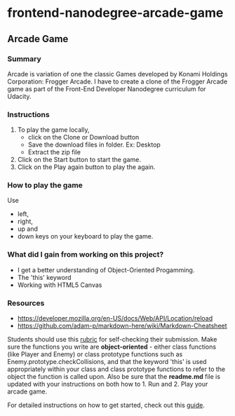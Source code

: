 frontend-nanodegree-arcade-game
===============================
## Arcade Game
### Summary
Arcade is variation of one the classic Games developed by Konami Holdings Corporation: Frogger Arcade. I have to create a clone of the Frogger Arcade game as part of the Front-End Developer Nanodegree curriculum for Udacity. 

### Instructions
1. To play the game locally, 
    * click on the Clone or Download button
    * Save the download files in folder. Ex: Desktop
    * Extract the zip file
2. Click on the Start button to start the game.
3. Click on the Play again button to play the again.

### How to play the game
Use 
* left, 
* right, 
* up and 
* down keys on your keyboard to play the game. 

### What did I gain from working on this project?
* I get a better understanding of Object-Oriented Progamming.
* The 'this' keyword
* Working with HTML5 Canvas

### Resources
* https://developer.mozilla.org/en-US/docs/Web/API/Location/reload
* https://github.com/adam-p/markdown-here/wiki/Markdown-Cheatsheet




Students should use this [rubric](https://review.udacity.com/#!/projects/2696458597/rubric) for self-checking their submission. Make sure the functions you write are **object-oriented** - either class functions (like Player and Enemy) or class prototype functions such as Enemy.prototype.checkCollisions, and that the keyword 'this' is used appropriately within your class and class prototype functions to refer to the object the function is called upon. Also be sure that the **readme.md** file is updated with your instructions on both how to 1. Run and 2. Play your arcade game.

For detailed instructions on how to get started, check out this [guide](https://docs.google.com/document/d/1v01aScPjSWCCWQLIpFqvg3-vXLH2e8_SZQKC8jNO0Dc/pub?embedded=true).

